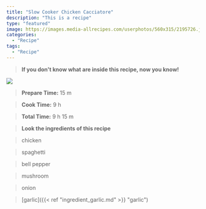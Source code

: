 ```yaml
---
title: "Slow Cooker Chicken Cacciatore"
description: "This is a recipe"
type: "featured"
image: https://images.media-allrecipes.com/userphotos/560x315/2195726.jpg
categories: 
  - "Recipe"
tags: 
  - "Recipe"
---
```



>**If you don't know what are inside this recipe, now you know!**

![](../images/Recipes-Banner.jpg)
> **Prepare Time:** 15 m


> **Cook Time:** 9 h


> **Total Time:** 9 h 15 m

> **Look the ingredients of this recipe**

> chicken

> spaghetti

> bell pepper

> mushroom

> onion

> [garlic]({{< ref "ingredient_garlic.md" >}} "garlic")

